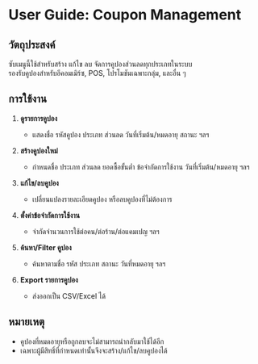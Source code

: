 # User Guide: Coupon Management

## วัตถุประสงค์
ซับเมนูนี้ใช้สำหรับสร้าง แก้ไข ลบ จัดการคูปองส่วนลดทุกประเภทในระบบ  
รองรับคูปองสำหรับอีคอมเมิร์ซ, POS, โปรโมชันเฉพาะกลุ่ม, และอื่น ๆ

## การใช้งาน

1. **ดูรายการคูปอง**
   - แสดงชื่อ รหัสคูปอง ประเภท ส่วนลด วันที่เริ่มต้น/หมดอายุ สถานะ ฯลฯ

2. **สร้างคูปองใหม่**
   - กำหนดชื่อ ประเภท ส่วนลด ยอดซื้อขั้นต่ำ ข้อจำกัดการใช้งาน วันที่เริ่มต้น/หมดอายุ ฯลฯ

3. **แก้ไข/ลบคูปอง**
   - เปลี่ยนแปลงรายละเอียดคูปอง หรือลบคูปองที่ไม่ต้องการ

4. **ตั้งค่าข้อจำกัดการใช้งาน**
   - จำกัดจำนวนการใช้ต่อคน/ต่อร้าน/ต่อแคมเปญ ฯลฯ

5. **ค้นหา/Filter คูปอง**
   - ค้นหาตามชื่อ รหัส ประเภท สถานะ วันที่หมดอายุ ฯลฯ

6. **Export รายการคูปอง**
   - ส่งออกเป็น CSV/Excel ได้

## หมายเหตุ
- คูปองที่หมดอายุหรือถูกลบจะไม่สามารถนำกลับมาใช้ได้อีก
- เฉพาะผู้มีสิทธิ์ที่กำหนดเท่านั้นจึงจะสร้าง/แก้ไข/ลบคูปองได้